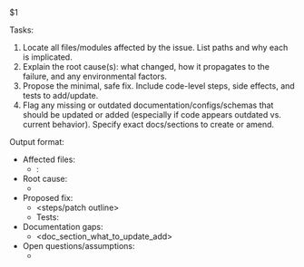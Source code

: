 <problem>
$1
</problem>

Tasks:
1) Locate all files/modules affected by the issue. List paths and why each is implicated.
2) Explain the root cause(s): what changed, how it propagates to the failure, and any environmental factors.
3) Propose the minimal, safe fix. Include code-level steps, side effects, and tests to add/update.
4) Flag any missing or outdated documentation/configs/schemas that should be updated or added (especially if code appears outdated vs. current behavior). Specify exact docs/sections to create or amend.

Output format:
- Affected files:
  - <path>: <reason>
- Root cause:
  - <concise explanation>
- Proposed fix:
  - <steps/patch outline>
  - Tests:
- Documentation gaps:
  - <doc_section_what_to_update_add>
- Open questions/assumptions:
  - <items> 